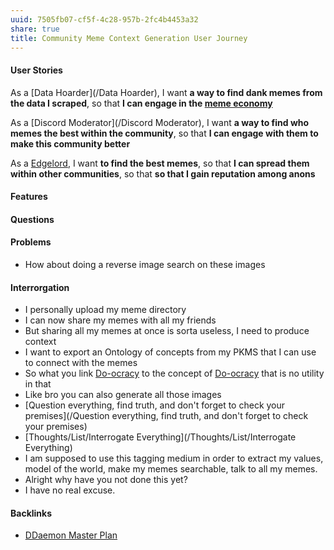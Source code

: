 ```yaml
---
uuid: 7505fb07-cf5f-4c28-957b-2fc4b4453a32
share: true
title: Community Meme Context Generation User Journey
---
```

#### User Stories

As a [Data Hoarder](/Data Hoarder), I want **a way to find dank memes from the data I scraped**, so that **I can engage in the [meme economy](/db21b657-5544-467d-bece-f32593640a1a)**

As a [Discord Moderator](/Discord Moderator), I want **a way to find who memes the best within the community**, so that **I can engage with them to make this community better**

As a [Edgelord](/Edgelord), I want **to find the best memes**, so that **I can spread them within other communities**, so that **so that I gain reputation among anons**

#### Features


#### Questions

#### Problems

* How about doing a reverse image search on these images

#### Interrorgation

* I personally upload my meme directory
* I can now share my memes with all my friends
* But sharing all my memes at once is sorta useless, I need to produce context
* I want to export an Ontology of concepts from my PKMS that I can use to connect with the memes
* So what you link [Do-ocracy](/c90f0fbc-fe9d-4182-8582-19c5c105c848) to the concept of [Do-ocracy](/c90f0fbc-fe9d-4182-8582-19c5c105c848) that is no utility in that
* Like bro you can also generate all those images
* [Question everything, find truth, and don't forget to check your premises](/Question everything, find truth, and don't forget to check your premises)
* [Thoughts/List/Interrogate Everything](/Thoughts/List/Interrogate Everything)
* I am supposed to use this tagging medium in order to extract my values, model of the world, make my memes searchable, talk to all my memes.
* Alright why have you not done this yet?
* I have no real excuse.



#### Backlinks

* [DDaemon Master Plan](/58fef7f0-c9dc-44b3-949f-1c034bc24cf2)